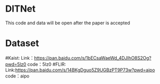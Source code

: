 # DITNet
This code and data will be open after the paper is accepted

# Dataset
#Kaist:
Link：https://pan.baidu.com/s/1bECsaWaeWd_4DJIhO8S2Og?pwd=5lz0 code：5lz0
#FLIR:
Link:https://pan.baidu.com/s/14BKgDguo5Z9UGBzPT9P73w?pwd=aipo 
code：aipo





